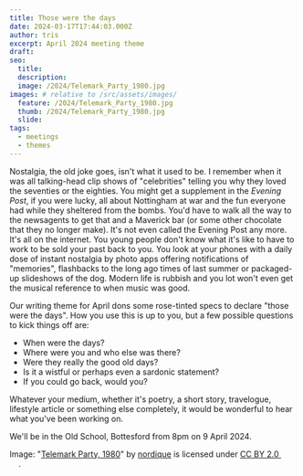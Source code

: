 ```yaml
---
title: Those were the days
date: 2024-03-17T17:44:03.000Z
author: tris
excerpt: April 2024 meeting theme
draft: 
seo:
  title:
  description:
  image: /2024/Telemark_Party_1980.jpg
images: # relative to /src/assets/images/
  feature: /2024/Telemark_Party_1980.jpg
  thumb: /2024/Telemark_Party_1980.jpg
  slide:
tags:
  - meetings
  - themes
---
```


Nostalgia, the old joke goes, isn't what it used to be. I remember when it was all talking-head clip shows of "celebrities" telling you why they loved the seventies or the eighties. 
You might get a supplement in the _Evening Post_, if you were lucky, all about Nottingham at war and the fun everyone had while they sheltered from the bombs. You'd have to walk all the way to the newsagents to get that and a Maverick bar (or some other chocolate that they no longer make). It's not even called the Evening Post any more. It's all on the internet.
You young people don't know what it's like to have to work to be sold your past back to you. You look at your phones with a daily dose of instant nostalgia by photo apps offering  notifications of "memories", flashbacks to the long ago times of last summer or packaged-up slideshows of the dog. 
Modern life is rubbish and you lot won't even get the musical reference to when music was good. 

Our writing theme for April dons some rose-tinted specs to declare "those were the days". How you use this is up to you, but a few possible questions to kick things off are:

- When were the days? 
- Where were you and who else was there?
- Were they really the good old days?
- Is it a wistful or perhaps even a sardonic statement?
- If you could go back, would you?

Whatever your medium, whether it's poetry, a short story, travelogue, lifestyle article or something else completely, it would be wonderful to hear what you've been working on.

We'll be in the Old School, Bottesford from 8pm on 9 April 2024. 

<p class="attribution">Image: "<a target="_blank" rel="noopener noreferrer" href="https://www.flickr.com/photos/28435100@N00/268066713">Telemark Party, 1980</a>" by <a target="_blank" rel="noopener noreferrer" href="https://www.flickr.com/photos/28435100@N00">nordique</a> is licensed under <a target="_blank" rel="noopener noreferrer" href="https://creativecommons.org/licenses/by/2.0/?ref=openverse">CC BY 2.0 <img src="https://mirrors.creativecommons.org/presskit/icons/cc.svg" style="height: 1em; margin-right: 0.125em; display: inline;"></img><img src="https://mirrors.creativecommons.org/presskit/icons/by.svg" style="height: 1em; margin-right: 0.125em; display: inline;"></img></a>. </p>